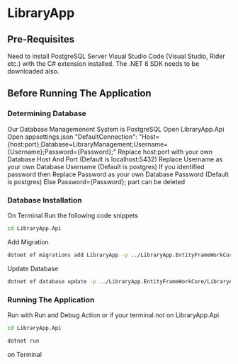 # LibraryApp

## Pre-Requisites

Need to install PostgreSQL Server
Visual Studio Code (Visual Studio, Rider etc.) with the C# extension installed.
The .NET 8 SDK needs to be downloaded also.

## Before Running The Application

### Determining Database 
Our Database Managemenent System is PostgreSQL 
Open LibraryApp.Api
Open appsettings.json
    "DefaultConnection": "Host={host:port};Database=LibraryManagement;Username={Username};Password={Password};"
Replace host:port with your own Database Host And Port (Default is localhost:5432)
Replace Username as your own Database Username (Default is postgres)
If you identified password then
    Replace Password as your own Database Password (Default is postgres)
Else 
    Password={Password}; part can be deleted

### Database Installation
On Terminal Run the following code snippets

```bash
cd LibraryApp.Api
```
Add Migration
```bash
dotnet ef migrations add LibraryApp -p ../LibraryApp.EntityFrameWorkCore/LibraryApp.EntityFrameWorkCore.csproj
```
Update Database
```bash
dotnet ef database update -p ../LibraryApp.EntityFrameWorkCore/LibraryApp.EntityFrameWorkCore.csproj
```

### Running The Application

Run with Run and Debug Action or if your terminal not on LibraryApp.Api 
```bash
cd LibraryApp.Api
```
```bash
dotnet run 
```
on Terminal